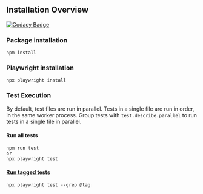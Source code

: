 ## Installation Overview

[![Codacy Badge](https://api.codacy.com/project/badge/Grade/ce8d7e3535cf4174b75033073e904c70)](https://app.codacy.com/gh/jay-espiritu/playwright-framework?utm_source=github.com&utm_medium=referral&utm_content=jay-espiritu/playwright-framework&utm_campaign=Badge_Grade_Settings)

### Package installation

    npm install

### Playwright installation

    npx playwright install

### Test Execution

By default, test files are run in parallel. Tests in a single file are run in order, in the same worker process. Group tests with `test.describe.parallel` to run tests in a single file in parallel.

#### **Run all tests**

    npm run test
    or
    npx playwright test

#### [**Run tagged tests**](https://playwright.dev/docs/test-annotations#tag-tests)

    npx playwright test --grep @tag

